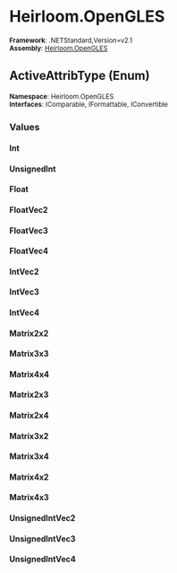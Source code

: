 # Heirloom.OpenGLES

<small>**Framework**: .NETStandard,Version=v2.1</small>  
<small>**Assembly**: [Heirloom.OpenGLES](../Heirloom.OpenGLES/Heirloom.OpenGLES.md)</small>  

## ActiveAttribType (Enum)
<small>**Namespace**: Heirloom.OpenGLES</sub></small>  
<small>**Interfaces**: IComparable, IFormattable, IConvertible</small>  

### Values

#### Int


#### UnsignedInt


#### Float


#### FloatVec2


#### FloatVec3


#### FloatVec4


#### IntVec2


#### IntVec3


#### IntVec4


#### Matrix2x2


#### Matrix3x3


#### Matrix4x4


#### Matrix2x3


#### Matrix2x4


#### Matrix3x2


#### Matrix3x4


#### Matrix4x2


#### Matrix4x3


#### UnsignedIntVec2


#### UnsignedIntVec3


#### UnsignedIntVec4


